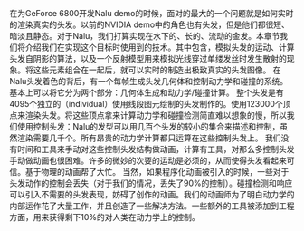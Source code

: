 在为GeForce 6800开发Nalu demo的时候，面对的最大的一个问题就是如何实时的渲染真实的头发。以前的NVIDIA demo中的角色也有头发，但是他们都很短、暗淡且静态。对于Nalu，我们打算实现在水下的、长的、流动的金发。本章节我们将介绍我们在实现这个目标时使用到的技术。其中包含，模拟头发的运动、计算头发自阴影的算法，以及一个反射模型用来模拟光线穿过单缕发丝时发生散射的现象。将这些元素组合在一起后，就可以实时的制造出极致真实的头发图像。
在Nalu头发着色的背后，有一个每帧生成头发几何体和控制动力学和碰撞的系统。基本上可以将它分为两个部分：几何体生成和动力学/碰撞计算。
整个头发是有4095个独立的（individual）使用线段图元绘制的头发制作的。使用123000个顶点来渲染头发。将这些顶点拿来计算动力学和碰撞检测简直难以想象的慢，所以我们使用控制头发：Nalu的发型可以用几百个头发的较小的集合来描述和控制，虽然渲染需要几千个。所有昂贵的动力学计算都只运算在这些控制头发上。
我们没有时间和工具来手动对这些控制头发结构做动画，计算有工具，对那么多控制头发手动做动画也很困难。许多的微妙的次要的运动是必须的，从而使得头发看起来可信。基于物理的动画帮了大忙。
当然，如果程序化动画被引入的时候，一些对于头发动作的控制会丢失（对于我们的情况，丢失了90%的控制）。碰撞检测和响应可以引入不需要的头发表现，妨碍了创作的动画。我们的动画师为了明白动力学的内部运作花了大量工作，并且创造了一些解决方法。一些额外的工具被添加到工程方面，用来获得剩下10%的对人类在动力学上的控制。